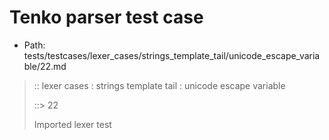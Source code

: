 # Tenko parser test case

- Path: tests/testcases/lexer_cases/strings_template_tail/unicode_escape_variable/22.md

> :: lexer cases : strings template tail : unicode escape variable
>
> ::> 22
>
> Imported lexer test
>
> <template tail> incomplete long unicode escapes in unclosed string

## FAIL

## Input

`````js
`${"-->"}\u{1234
`````

## Output

_Note: the whole output block is auto-generated. Manual changes will be overwritten!_

Below follow outputs in four parsing modes: sloppy mode, strict mode script goal, module goal, web compat mode (always sloppy).

Note that the output parts are auto-generated by the test runner to reflect actual result.

### Sloppy mode

Parsed with script goal and as if the code did not start with strict mode header.

`````
throws: Lexer error!
    Unclosed template literal

`${"-->"}\u{1234
        ^------- error
`````

### Strict mode

Parsed with script goal but as if it was starting with `"use strict"` at the top.

_Output same as sloppy mode._

### Module goal

Parsed with the module goal.

_Output same as sloppy mode._

### Web compat mode

Parsed in sloppy script mode but with the web compat flag enabled.

_Output same as sloppy mode._
